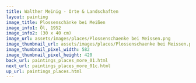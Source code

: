 ```yaml
---
title: Walther Meinig - Orte & Landschaften
layout: painting
image_title: Plossenschänke bei Meißen  
image_info1: Öl, 1952
image_info2: (30 x 40 cm)
image_url: assets/images/places/Plossenschaenke bei Meissen.png
image_thumbnail_url: assets/images/places/Plossenschaenke bei Meissen.png
image_thumbnail_pixel_width: 582
image_thumbnail_pixel_height: 420
back_url: paintings_places_more_01.html
next_url: paintings_places_more_01c.html
up_url: paintings_places.html
---
```



